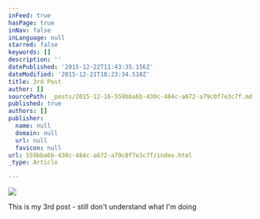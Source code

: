 ```yaml
---
inFeed: true
hasPage: true
inNav: false
inLanguage: null
starred: false
keywords: []
description: ''
datePublished: '2015-12-22T11:43:35.156Z'
dateModified: '2015-12-21T18:23:34.510Z'
title: 3rd Post
author: []
sourcePath: _posts/2015-12-16-559bba6b-430c-484c-a672-a79c0f7e3c7f.md
published: true
authors: []
publisher:
  name: null
  domain: null
  url: null
  favicon: null
url: 559bba6b-430c-484c-a672-a79c0f7e3c7f/index.html
_type: Article

---
```

![](https://the-grid-user-content.s3-us-west-2.amazonaws.com/b69956c6-60eb-4841-92fc-41095f25c4fd.JPG)

This is my 3rd post - still don't understand what I'm doing